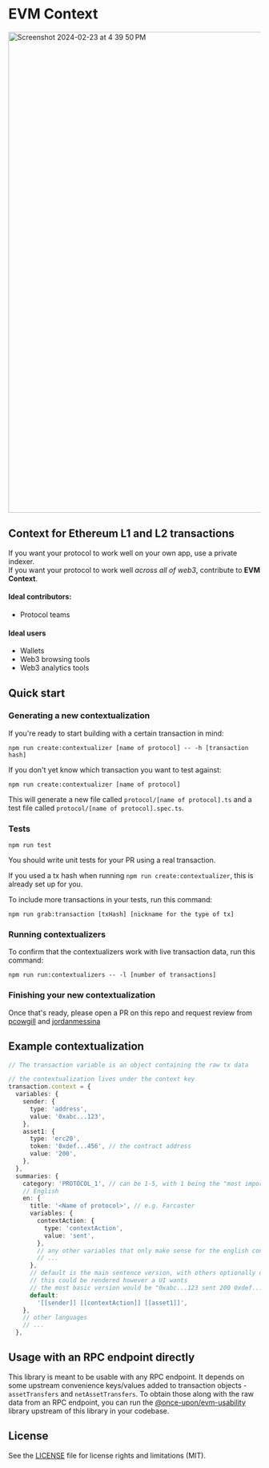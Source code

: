 # EVM Context

<img width="960" alt="Screenshot 2024-02-23 at 4 39 50 PM" src="https://github.com/Once-Upon/context/assets/2731712/c2ac3b95-6be8-4d57-b200-0692311015d3">

## Context for Ethereum L1 and L2 transactions

If you want your protocol to work well on your own app, use a private indexer.<br/>
If you want your protocol to work well _across all of web3_, contribute to **EVM Context**.

#### Ideal contributors:

- Protocol teams

#### Ideal users

- Wallets
- Web3 browsing tools
- Web3 analytics tools

## Quick start

### Generating a new contextualization

If you're ready to start building with a certain transaction in mind:

```
npm run create:contextualizer [name of protocol] -- -h [transaction hash]
```

If you don't yet know which transaction you want to test against:

```
npm run create:contextualizer [name of protocol]
```

This will generate a new file called `protocol/[name of protocol].ts` and a test file called `protocol/[name of protocol].spec.ts`.

### Tests

```
npm run test
```

You should write unit tests for your PR using a real transaction.

If you used a tx hash when running `npm run create:contextualizer`, this is already set up for you.

To include more transactions in your tests, run this command:

```
npm run grab:transaction [txHash] [nickname for the type of tx]
```

### Running contextualizers

To confirm that the contextualizers work with live transaction data, run this command:

```
npm run run:contextualizers -- -l [number of transactions]
```

### Finishing your new contextualization

Once that's ready, please open a PR on this repo and request review from [pcowgill](https://github.com/pcowgill) and [jordanmessina](https://github.com/jordanmessina)

## Example contextualization

```typescript
// The transaction variable is an object containing the raw tx data

// the contextualization lives under the context key
transaction.context = {
  variables: {
    sender: {
      type: 'address',
      value: '0xabc...123',
    },
    asset1: {
      type: 'erc20',
      token: '0xdef...456', // the contract address
      value: '200',
    },
  },
  summaries: {
    category: 'PROTOCOL_1', // can be 1-5, with 1 being the "most important"
    // English
    en: {
      title: '<Name of protocol>', // e.g. Farcaster
      variables: {
        contextAction: {
          type: 'contextAction',
          value: 'sent',
        },
        // any other variables that only make sense for the english contextualization
        // ...
      },
      // default is the main sentence version, with others optionally defined below
      // this could be rendered however a UI wants
      // the most basic version would be "0xabc...123 sent 200 0xdef...456"
      default:
        '[[sender]] [[contextAction]] [[asset1]]',
    },
    // other languages
    // ...
  },
```

## Usage with an RPC endpoint directly

This library is meant to be usable with any RPC endpoint. It depends on some upstream convenience keys/values added to transaction objects - `assetTransfers` and `netAssetTransfers`. To obtain those along with the raw data from an RPC endpoint, you can run the [@once-upon/evm-usability](https://github.com/Once-Upon/usability) library upstream of this library in your codebase.

## License

See the [LICENSE](LICENSE.md) file for license rights and limitations (MIT).
